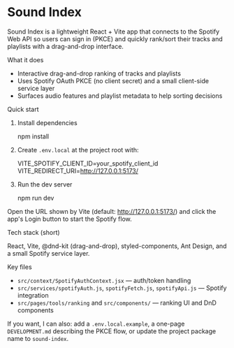 # Sound Index

Sound Index is a lightweight React + Vite app that connects to the Spotify Web API so users can sign in (PKCE) and
quickly rank/sort their tracks and playlists with a drag-and-drop interface.

What it does

- Interactive drag-and-drop ranking of tracks and playlists
- Uses Spotify OAuth PKCE (no client secret) and a small client-side service layer
- Surfaces audio features and playlist metadata to help sorting decisions

Quick start

1. Install dependencies

   npm install

2. Create `.env.local` at the project root with:

   VITE_SPOTIFY_CLIENT_ID=your_spotify_client_id
   VITE_REDIRECT_URI=http://127.0.0.1:5173/

3. Run the dev server

   npm run dev

Open the URL shown by Vite (default: http://127.0.0.1:5173/) and click the app's Login button to start the Spotify flow.

Tech stack (short)

React, Vite, @dnd-kit (drag-and-drop), styled-components, Ant Design, and a small Spotify service layer.

Key files

- `src/context/SpotifyAuthContext.jsx` — auth/token handling
- `src/services/spotifyAuth.js`, `spotifyFetch.js`, `spotifyApi.js` — Spotify integration
- `src/pages/tools/ranking` and `src/components/` — ranking UI and DnD components

If you want, I can also: add a `.env.local.example`, a one-page `DEVELOPMENT.md` describing the PKCE flow, or update the
project package name to `sound-index`.
